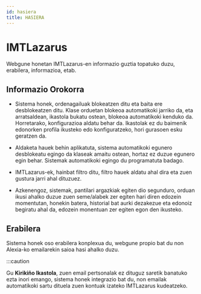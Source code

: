```yaml
---
id: hasiera
title: HASIERA
---
```


# IMTLazarus

Webgune honetan IMTLazarus-en informazio guztia topatuko duzu, erabilera, informazioa, etab.

## Informazio Orokorra
* Sistema honek, ordenagailuak blokeatzen ditu eta baita ere desblokeatzen ditu. Klase orduetan blokeoa automatikoki jarriko da, eta arratsaldean, ikastola bukatu ostean, blokeoa automatikoki kenduko da. Horretarako, konfigurazioa aldatu behar da. Ikastolak ez du baimenik edonorken profila ikusteko edo konfiguratzeko, hori gurasoen esku geratzen da.

* Aldaketa hauek behin aplikatuta, sistema automatikoki egunero desblokeatu egingo da klaseak amaitu ostean, hortaz ez duzue egunero egin behar. Sistemak automatikoki egingo du programatuta badago.

* IMTLazarus-ek, hainbat filtro ditu, filtro hauek aldatu ahal dira eta zuen gustura jarri ahal dituzuez.

* Azkenengoz, sistemak, pantilari argazkiak egiten dio segunduro, orduan ikusi ahalko duzue zuen seme/alabek zer egiten hari diren edozein momentutan, honekin batera, historial bat aurki dezakezue eta edonoiz begiratu ahal da, edozein monentuan zer egiten egon den ikusteko.

## Erabilera
Sistema honek oso erabilera konplexua du, webgune propio bat du non Alexia-ko emailarekin saioa hasi ahalko duzu.

:::caution

Gu **Kirikiño Ikastola**, zuen email pertsonalak ez dituguz saretik banatuko ezta inori emango, sistema honek integrazio bat du, non emailak automatikoki sartu dituela zuen kontuak izateko IMTLazarus kudeatzeko.
